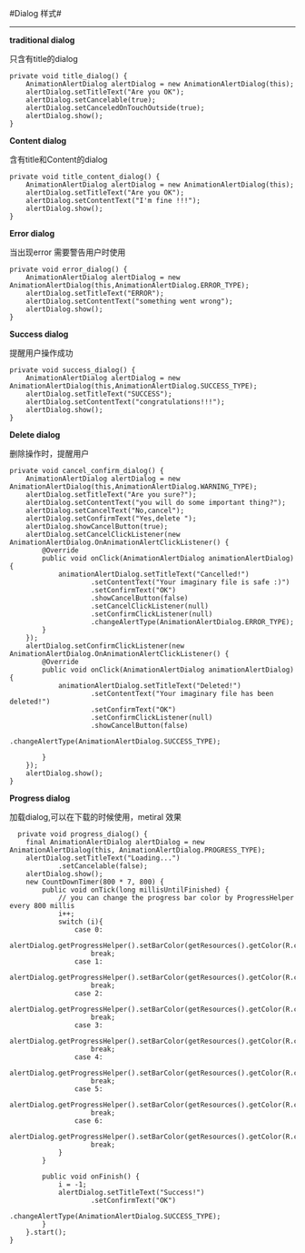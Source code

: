 #Dialog 样式#

----------
**traditional dialog**
	
只含有title的dialog

	private void title_dialog() {
        AnimationAlertDialog alertDialog = new AnimationAlertDialog(this);
        alertDialog.setTitleText("Are you OK");
        alertDialog.setCancelable(true);
        alertDialog.setCanceledOnTouchOutside(true);
        alertDialog.show();
    }

**Content dialog**

含有title和Content的dialog
	
	private void title_content_dialog() {
        AnimationAlertDialog alertDialog = new AnimationAlertDialog(this);
        alertDialog.setTitleText("Are you OK");
        alertDialog.setContentText("I'm fine !!!");
        alertDialog.show();
    }
**Error dialog**
	
当出现error 需要警告用户时使用

	private void error_dialog() {
        AnimationAlertDialog alertDialog = new AnimationAlertDialog(this,AnimationAlertDialog.ERROR_TYPE);
        alertDialog.setTitleText("ERROR");
        alertDialog.setContentText("something went wrong");
        alertDialog.show();
    }
**Success dialog**

提醒用户操作成功

	private void success_dialog() {
        AnimationAlertDialog alertDialog = new AnimationAlertDialog(this,AnimationAlertDialog.SUCCESS_TYPE);
        alertDialog.setTitleText("SUCCESS");
        alertDialog.setContentText("congratulations!!!");
        alertDialog.show();
    }
**Delete dialog**

删除操作时，提醒用户

	private void cancel_confirm_dialog() {
        AnimationAlertDialog alertDialog = new AnimationAlertDialog(this,AnimationAlertDialog.WARNING_TYPE);
        alertDialog.setTitleText("Are you sure?");
        alertDialog.setContentText("you will do some important thing?");
        alertDialog.setCancelText("No,cancel");
        alertDialog.setConfirmText("Yes,delete ");
        alertDialog.showCancelButton(true);
        alertDialog.setCancelClickListener(new AnimationAlertDialog.OnAnimationAlertClickListener() {
            @Override
            public void onClick(AnimationAlertDialog animationAlertDialog) {
                animationAlertDialog.setTitleText("Cancelled!")
                        .setContentText("Your imaginary file is safe :)")
                        .setConfirmText("OK")
                        .showCancelButton(false)
                        .setCancelClickListener(null)
                        .setConfirmClickListener(null)
                        .changeAlertType(AnimationAlertDialog.ERROR_TYPE);
            }
        });
        alertDialog.setConfirmClickListener(new AnimationAlertDialog.OnAnimationAlertClickListener() {
            @Override
            public void onClick(AnimationAlertDialog animationAlertDialog) {
                animationAlertDialog.setTitleText("Deleted!")
                        .setContentText("Your imaginary file has been deleted!")
                        .setConfirmText("OK")
                        .setConfirmClickListener(null)
                        .showCancelButton(false)
                        .changeAlertType(AnimationAlertDialog.SUCCESS_TYPE);

            }
        });
        alertDialog.show();
    }
	
**Progress dialog**

加载dialog,可以在下载的时候使用，metiral 效果

	  private void progress_dialog() {
        final AnimationAlertDialog alertDialog = new AnimationAlertDialog(this, AnimationAlertDialog.PROGRESS_TYPE);
        alertDialog.setTitleText("Loading...")
                .setCancelable(false);
        alertDialog.show();
        new CountDownTimer(800 * 7, 800) {
            public void onTick(long millisUntilFinished) {
                // you can change the progress bar color by ProgressHelper every 800 millis
                i++;
                switch (i){
                    case 0:
                        alertDialog.getProgressHelper().setBarColor(getResources().getColor(R.color.blue_btn_bg_color));
                        break;
                    case 1:
                        alertDialog.getProgressHelper().setBarColor(getResources().getColor(R.color.material_deep_teal_50));
                        break;
                    case 2:
                        alertDialog.getProgressHelper().setBarColor(getResources().getColor(R.color.success_stroke_color));
                        break;
                    case 3:
                        alertDialog.getProgressHelper().setBarColor(getResources().getColor(R.color.material_deep_teal_20));
                        break;
                    case 4:
                        alertDialog.getProgressHelper().setBarColor(getResources().getColor(R.color.material_blue_grey_80));
                        break;
                    case 5:
                        alertDialog.getProgressHelper().setBarColor(getResources().getColor(R.color.warning_stroke_color));
                        break;
                    case 6:
                        alertDialog.getProgressHelper().setBarColor(getResources().getColor(R.color.success_stroke_color));
                        break;
                }
            }

            public void onFinish() {
                i = -1;
                alertDialog.setTitleText("Success!")
                        .setConfirmText("OK")
                        .changeAlertType(AnimationAlertDialog.SUCCESS_TYPE);
            }
        }.start();
    }
